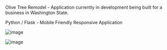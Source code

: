 Olive Tree Remodel - Application currently in development being built for a business in Washington State.

Python / Flask - Mobile Friendly Responsive Application

![image](https://user-images.githubusercontent.com/98496684/216804259-58f6cd14-f123-4106-bc0f-9cc0cdf0e618.png)

![image](https://user-images.githubusercontent.com/98496684/216804318-c87da84f-7006-4401-8926-1aad5938f10f.png)
